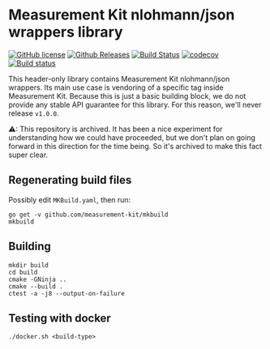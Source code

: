 # Measurement Kit nlohmann/json wrappers library

[![GitHub license](https://img.shields.io/github/license/measurement-kit/mkjson.svg)](https://raw.githubusercontent.com/measurement-kit/mkjson/master/LICENSE) [![Github Releases](https://img.shields.io/github/release/measurement-kit/mkjson.svg)](https://github.com/measurement-kit/mkjson/releases) [![Build Status](https://img.shields.io/travis/measurement-kit/mkjson/master.svg?label=travis)](https://travis-ci.org/measurement-kit/mkjson) [![codecov](https://codecov.io/gh/measurement-kit/mkjson/branch/master/graph/badge.svg)](https://codecov.io/gh/measurement-kit/mkjson) [![Build status](https://img.shields.io/appveyor/ci/bassosimone/mkjson/master.svg?label=appveyor)](https://ci.appveyor.com/project/bassosimone/mkjson/branch/master)

This header-only library contains Measurement Kit nlohmann/json wrappers. Its
main use case is vendoring of a specific tag inside Measurement Kit. Because
this is just a basic building block, we do not provide any stable API guarantee
for this library. For this reason, we'll never release `v1.0.0`.

⚠: This repository is archived. It has been a nice experiment for understanding
how we could have proceeded, but we don't plan on going forward in this
direction for the time being. So it's archived to make this fact super clear.

## Regenerating build files

Possibly edit `MKBuild.yaml`, then run:

```
go get -v github.com/measurement-kit/mkbuild
mkbuild
```

## Building

```
mkdir build
cd build
cmake -GNinja ..
cmake --build .
ctest -a -j8 --output-on-failure
```

## Testing with docker

```
./docker.sh <build-type>
```
